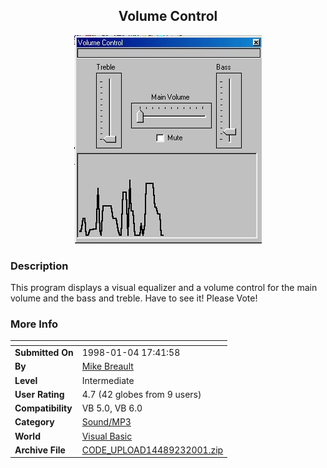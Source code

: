 ﻿<div align="center">

## Volume Control

<img src="PIC2001231749389318.jpg">
</div>

### Description

This program displays a visual equalizer and a volume control for the main volume and the bass and treble. Have to see it! Please Vote!
 
### More Info
 


<span>             |<span>
---                |---
**Submitted On**   |1998-01-04 17:41:58
**By**             |[Mike Breault](https://github.com/Planet-Source-Code/PSCIndex/blob/master/ByAuthor/mike-breault.md)
**Level**          |Intermediate
**User Rating**    |4.7 (42 globes from 9 users)
**Compatibility**  |VB 5\.0, VB 6\.0
**Category**       |[Sound/MP3](https://github.com/Planet-Source-Code/PSCIndex/blob/master/ByCategory/sound-mp3__1-45.md)
**World**          |[Visual Basic](https://github.com/Planet-Source-Code/PSCIndex/blob/master/ByWorld/visual-basic.md)
**Archive File**   |[CODE\_UPLOAD14489232001\.zip](https://github.com/Planet-Source-Code/mike-breault-volume-control__1-14978/archive/master.zip)








